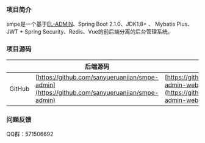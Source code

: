 ### **项目简介**

smpe是一个基于[EL-ADMIN](https://el-admin.vip/)、Spring Boot 2.1.0、JDK1.8+ 、 Mybatis Plus、JWT + Spring Security、Redis、Vue的前后端分离的后台管理系统。


### **项目源码**

|        | 后端源码                                                     | 前端源码                                                     |
| ------ | ------------------------------------------------------------ | ------------------------------------------------------------ |
| GitHub | [https://github.com/sanyueruanjian/smpe-admin](https://github.com/sanyueruanjian/smpe-admin) | [https://github.com/sanyueruanjian/smpe-admin-web](https://github.com/sanyueruanjian/smpe-admin-web) |

### **问题反馈**

QQ群：571506692